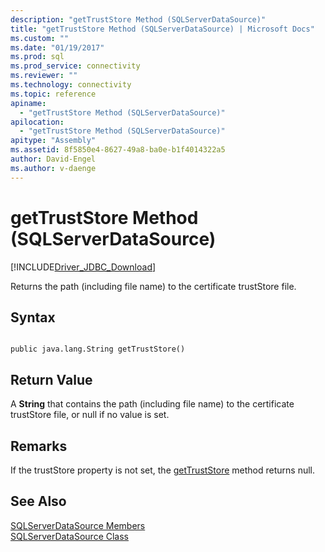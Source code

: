 ```yaml
---
description: "getTrustStore Method (SQLServerDataSource)"
title: "getTrustStore Method (SQLServerDataSource) | Microsoft Docs"
ms.custom: ""
ms.date: "01/19/2017"
ms.prod: sql
ms.prod_service: connectivity
ms.reviewer: ""
ms.technology: connectivity
ms.topic: reference
apiname: 
  - "getTrustStore Method (SQLServerDataSource)"
apilocation: 
  - "getTrustStore Method (SQLServerDataSource)"
apitype: "Assembly"
ms.assetid: 8f5850e4-8627-49a8-ba0e-b1f4014322a5
author: David-Engel
ms.author: v-daenge
---
```

# getTrustStore Method (SQLServerDataSource)
[!INCLUDE[Driver_JDBC_Download](../../../includes/driver_jdbc_download.md)]

  Returns the path (including file name) to the certificate trustStore file.  
  
## Syntax  
  
```  
  
public java.lang.String getTrustStore()  
```  
  
## Return Value  
 A **String** that contains the path (including file name) to the certificate trustStore file, or null if no value is set.  
  
## Remarks  
 If the trustStore property is not set, the [getTrustStore](../../../connect/jdbc/reference/gettruststore-method-sqlserverdatasource.md) method returns null.  
  
## See Also  
 [SQLServerDataSource Members](../../../connect/jdbc/reference/sqlserverdatasource-members.md)   
 [SQLServerDataSource Class](../../../connect/jdbc/reference/sqlserverdatasource-class.md)  
  
  
